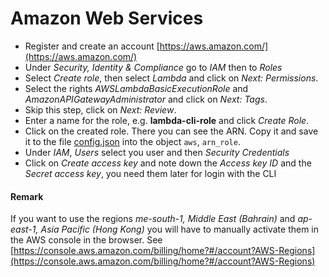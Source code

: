 # Amazon Web Services

  - Register and create an account [https://aws.amazon.com/](https://aws.amazon.com/)
  - Under *Security, Identity & Compliance* go to *IAM* then to *Roles*
  - Select *Create role*, then select *Lambda* and click on *Next: Permissions*.
  - Select the rights *AWSLambdaBasicExecutionRole* and *AmazonAPIGatewayAdministrator* and click on *Next: Tags*.
  - Skip this step, click on *Next: Review*.
  - Enter a name for the role, e.g. **lambda-cli-role** and click *Create Role*.
  - Click on the created role. There you can see the ARN. Copy it and save it to the file [config.json](../main/config.json) into the object `aws`, `arn_role`.
  - Under *IAM*, *Users* select you user and then *Security Credentials*
  - Click on *Create access key* and note down the *Access key ID* and the *Secret access key*, you need them later for login with the CLI

#### Remark

If you want to use the regions *me-south-1, Middle East (Bahrain)* and *ap-east-1, Asia Pacific (Hong Kong)* you will have to manually activate them in the AWS console in the browser. See [https://console.aws.amazon.com/billing/home?#/account?AWS-Regions](https://console.aws.amazon.com/billing/home?#/account?AWS-Regions)